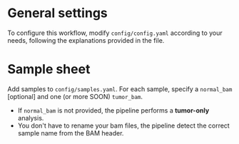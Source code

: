 
# General settings
To configure this workflow, modify ``config/config.yaml`` according to your needs, following the explanations provided in the file.

# Sample sheet

Add samples to `config/samples.yaml`. For each sample, specify a `normal_bam` [optional] and one (or more SOON) `tumor_bam`. 
* If `normal_bam` is not provided, the pipeline performs a **tumor-only** analysis.
* You don't have to rename your bam files, the pipeline detect the correct sample name from the BAM header.
